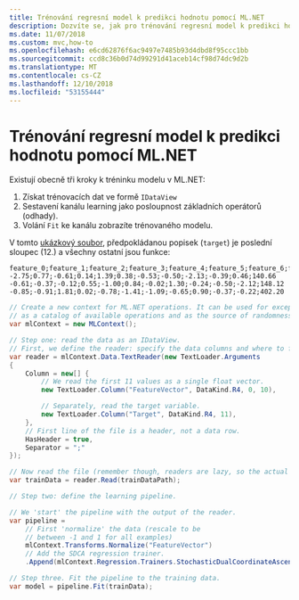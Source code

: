 ```yaml
---
title: Trénování regresní model k predikci hodnotu pomocí ML.NET
description: Dozvíte se, jak pro trénování regresní model k predikci hodnotu pomocí ML.NET strojového učení
ms.date: 11/07/2018
ms.custom: mvc,how-to
ms.openlocfilehash: e6cd62876f6ac9497e7485b93d4dbd8f95ccc1bb
ms.sourcegitcommit: ccd8c36b0d74d99291d41aceb14cf98d74dc9d2b
ms.translationtype: MT
ms.contentlocale: cs-CZ
ms.lasthandoff: 12/10/2018
ms.locfileid: "53155444"
---
```

# <a name="train-a-regression-model-to-predict-a-value-using-mlnet"></a>Trénování regresní model k predikci hodnotu pomocí ML.NET

Existují obecně tři kroky k tréninku modelu v ML.NET:

1. Získat trénovacích dat ve formě `IDataView`
2. Sestavení kanálu learning jako posloupnost základních operátorů (odhady).
3. Volání `Fit` ke kanálu zobrazíte trénovaného modelu.

V tomto [ukázkový soubor](https://github.com/dotnet/machinelearning/tree/master/test/data/generated_regression_dataset.csv), předpokládanou popisek (`target`) je poslední sloupec (12.) a všechny ostatní jsou funkce:

```console
feature_0;feature_1;feature_2;feature_3;feature_4;feature_5;feature_6;feature_7;feature_8;feature_9;feature_10;target
-2.75;0.77;-0.61;0.14;1.39;0.38;-0.53;-0.50;-2.13;-0.39;0.46;140.66
-0.61;-0.37;-0.12;0.55;-1.00;0.84;-0.02;1.30;-0.24;-0.50;-2.12;148.12
-0.85;-0.91;1.81;0.02;-0.78;-1.41;-1.09;-0.65;0.90;-0.37;-0.22;402.20
```

```csharp
// Create a new context for ML.NET operations. It can be used for exception tracking and logging, 
// as a catalog of available operations and as the source of randomness.
var mlContext = new MLContext();

// Step one: read the data as an IDataView.
// First, we define the reader: specify the data columns and where to find them in the text file.
var reader = mlContext.Data.TextReader(new TextLoader.Arguments
{
    Column = new[] {
        // We read the first 11 values as a single float vector.
        new TextLoader.Column("FeatureVector", DataKind.R4, 0, 10),

        // Separately, read the target variable.
        new TextLoader.Column("Target", DataKind.R4, 11),
    },
    // First line of the file is a header, not a data row.
    HasHeader = true,
    Separator = ";"
});

// Now read the file (remember though, readers are lazy, so the actual reading will happen when the data is accessed).
var trainData = reader.Read(trainDataPath);

// Step two: define the learning pipeline.

// We 'start' the pipeline with the output of the reader.
var pipeline =
    // First 'normalize' the data (rescale to be
    // between -1 and 1 for all examples)
    mlContext.Transforms.Normalize("FeatureVector")
    // Add the SDCA regression trainer.
    .Append(mlContext.Regression.Trainers.StochasticDualCoordinateAscent(label: "Target", features: "FeatureVector"));

// Step three. Fit the pipeline to the training data.
var model = pipeline.Fit(trainData);
```
